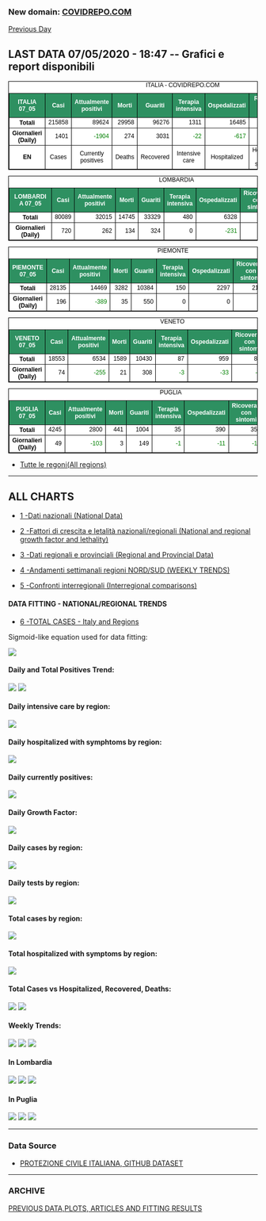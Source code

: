<!-- start -->
### New domain: <a href="https://www.covidrepo.com/">COVIDREPO.COM</a>
[Previous Day](/index_06_05.md)
## LAST DATA 07/05/2020 - 18:47 -- Grafici e report disponibili

<table style=" color:black; font-size:12; font-family:arial; text-align:center; " cellpadding="2.5" cellspacing="0" border="1" bordercolor="black" bgcolor="#FFFFFF">
<caption>ITALIA - COVIDREPO.COM</caption>
<tr style="color:#FFFFFF;background:#2E9061">
<th>ITALIA 07_05</th>
<th>Casi</th>
<th>Attualmente positivi</th>
<th>Morti</th>
<th>Guariti</th>
<th>Terapia intensiva</th>
<th>Ospedalizzati</th>
<th>Ricoverati con sintomi</th>
<th>Isolamento domiciliare</th>
<th>Tamponi</th>
</tr>
<tr>
<th>Totali</th>
<td align="right"> 215858</td>
<td align="right"> 89624</td>
<td align="right"> 29958</td>
<td align="right"> 96276</td>
<td align="right"> 1311</td>
<td align="right"> 16485</td>
<td align="right"> 15174</td>
<td align="right"> 73139</td>
<td align="right"> 2381288</td>
</tr>
<tr>
<th>Giornalieri (Daily)</th>
<td align="right"> 1401</td>
<td align="right" style=" color:green; "> -1904</td>
<td align="right"> 274</td>
<td align="right"> 3031</td>
<td align="right" style=" color:green; "> -22</td>
<td align="right" style=" color:green; "> -617</td>
<td align="right" style=" color:green; "> -595</td>
<td align="right" style=" color:green; "> -1287</td>
<td align="right"> 70359</td>
</tr>
<tr>
<th>EN</th>
<td>Cases</td>
<td>Currently positives</td>
<td>Deaths</td>
<td>Recovered</td>
<td>Intensive care</td>
<td>Hospitalized</td>
<td>Hospitalized with symptoms</td>
<td>Home isolation</td>
<td>Tests</td>
</tr>
</table>

<table style=" color:black; font-size:12; font-family:arial; text-align:center; " cellpadding="2.5" cellspacing="0" border="1" bordercolor="black" bgcolor="#FFFFFF">
<caption>LOMBARDIA</caption>
<tr style="color:#FFFFFF;background:#2E9061">
<th>LOMBARDIA 07_05</th>
<th>Casi</th>
<th>Attualmente positivi</th>
<th>Morti</th>
<th>Guariti</th>
<th>Terapia intensiva</th>
<th>Ospedalizzati</th>
<th>Ricoverati con sintomi</th>
<th>Isolamento domiciliare</th>
<th>Tamponi</th>
</tr>
<tr>
<th>Totali</th>
<td align="right"> 80089</td>
<td align="right"> 32015</td>
<td align="right"> 14745</td>
<td align="right"> 33329</td>
<td align="right"> 480</td>
<td align="right"> 6328</td>
<td align="right"> 5848</td>
<td align="right"> 25687</td>
<td align="right"> 455294</td>
</tr>
<tr>
<th>Giornalieri (Daily)</th>
<td align="right"> 720</td>
<td align="right"> 262</td>
<td align="right"> 134</td>
<td align="right"> 324</td>
<td align="right"> 0</td>
<td align="right" style=" color:green; "> -231</td>
<td align="right" style=" color:green; "> -231</td>
<td align="right"> 493</td>
<td align="right"> 15488</td>
</tr>
</table>

<table style=" color:black; font-size:12; font-family:arial; text-align:center; " cellpadding="2.5" cellspacing="0" border="1" bordercolor="black" bgcolor="#FFFFFF">
<caption>PIEMONTE</caption>
<tr style="color:#FFFFFF;background:#2E9061">
<th>PIEMONTE 07_05</th>
<th>Casi</th>
<th>Attualmente positivi</th>
<th>Morti</th>
<th>Guariti</th>
<th>Terapia intensiva</th>
<th>Ospedalizzati</th>
<th>Ricoverati con sintomi</th>
<th>Isolamento domiciliare</th>
<th>Tamponi</th>
</tr>
<tr>
<th>Totali</th>
<td align="right"> 28135</td>
<td align="right"> 14469</td>
<td align="right"> 3282</td>
<td align="right"> 10384</td>
<td align="right"> 150</td>
<td align="right"> 2297</td>
<td align="right"> 2147</td>
<td align="right"> 12172</td>
<td align="right"> 194584</td>
</tr>
<tr>
<th>Giornalieri (Daily)</th>
<td align="right"> 196</td>
<td align="right" style=" color:green; "> -389</td>
<td align="right"> 35</td>
<td align="right"> 550</td>
<td align="right"> 0</td>
<td align="right"> 0</td>
<td align="right"> 0</td>
<td align="right" style=" color:green; "> -389</td>
<td align="right"> 6527</td>
</tr>
</table>

<table style=" color:black; font-size:12; font-family:arial; text-align:center; " cellpadding="2.5" cellspacing="0" border="1" bordercolor="black" bgcolor="#FFFFFF">
<caption>VENETO</caption>
<tr style="color:#FFFFFF;background:#2E9061">
<th>VENETO 07_05</th>
<th>Casi</th>
<th>Attualmente positivi</th>
<th>Morti</th>
<th>Guariti</th>
<th>Terapia intensiva</th>
<th>Ospedalizzati</th>
<th>Ricoverati con sintomi</th>
<th>Isolamento domiciliare</th>
<th>Tamponi</th>
</tr>
<tr>
<th>Totali</th>
<td align="right"> 18553</td>
<td align="right"> 6534</td>
<td align="right"> 1589</td>
<td align="right"> 10430</td>
<td align="right"> 87</td>
<td align="right"> 959</td>
<td align="right"> 872</td>
<td align="right"> 5575</td>
<td align="right"> 410212</td>
</tr>
<tr>
<th>Giornalieri (Daily)</th>
<td align="right"> 74</td>
<td align="right" style=" color:green; "> -255</td>
<td align="right"> 21</td>
<td align="right"> 308</td>
<td align="right" style=" color:green; "> -3</td>
<td align="right" style=" color:green; "> -33</td>
<td align="right" style=" color:green; "> -30</td>
<td align="right" style=" color:green; "> -222</td>
<td align="right"> 10406</td>
</tr>
</table>

<table style=" color:black; font-size:12; font-family:arial; text-align:center; " cellpadding="2.5" cellspacing="0" border="1" bordercolor="black" bgcolor="#FFFFFF">
<caption>PUGLIA</caption>
<tr style="color:#FFFFFF;background:#2E9061">
<th>PUGLIA 07_05</th>
<th>Casi</th>
<th>Attualmente positivi</th>
<th>Morti</th>
<th>Guariti</th>
<th>Terapia intensiva</th>
<th>Ospedalizzati</th>
<th>Ricoverati con sintomi</th>
<th>Isolamento domiciliare</th>
<th>Tamponi</th>
</tr>
<tr>
<th>Totali</th>
<td align="right"> 4245</td>
<td align="right"> 2800</td>
<td align="right"> 441</td>
<td align="right"> 1004</td>
<td align="right"> 35</td>
<td align="right"> 390</td>
<td align="right"> 355</td>
<td align="right"> 2410</td>
<td align="right"> 72796</td>
</tr>
<tr>
<th>Giornalieri (Daily)</th>
<td align="right"> 49</td>
<td align="right" style=" color:green; "> -103</td>
<td align="right"> 3</td>
<td align="right"> 149</td>
<td align="right" style=" color:green; "> -1</td>
<td align="right" style=" color:green; "> -11</td>
<td align="right" style=" color:green; "> -10</td>
<td align="right" style=" color:green; "> -92</td>
<td align="right"> 1852</td>
</tr>
</table>


- [Tutte le regoni(All regions)](/Tables/regionsTable_07_05.md)

---

## ALL CHARTS

- [1 -Dati nazionali (National Data)](/RUN_07_05/RUN0/RUN.html)

- [2 -Fattori di crescita e letalità nazionali/regionali (National and regional growth factor and lethality)](/RUN_07_05/RUN6/RUN.html)

- [3 -Dati regionali e provinciali (Regional and Provincial Data)](/RUN_07_05/RUN2/RUN.html)

- [4 -Andamenti settimanali regioni NORD/SUD (WEEKLY TRENDS)](/RUN_07_05/RUN5/RUN.html)

- [5 -Confronti interregionali (Interregional comparisons)](/RUN_07_05/RUN4/RUN.html)

#### DATA FITTING - NATIONAL/REGIONAL TRENDS

- [6 -TOTAL CASES - Italy and Regions](/RUN_07_05/RUN1/RUN.html)

Sigmoid-like equation used for data fitting:

<img src="https://latex.codecogs.com/svg.latex?Sig = \frac{a}{e^{b(x+c)} + a1e^{b1(x+c1)} - d}" border="0"/>

#### Daily and Total Positives Trend:
<img src="https://marcelchiarello.github.io/showdata/RUN_07_05/RUN1/RUN_DATA_FIT_TOTAL_CASES_ITALY_REGIONS_01.png">
<img src="https://marcelchiarello.github.io/showdata/RUN_07_05/RUN1/RUN_DATA_FIT_TOTAL_CASES_ITALY_REGIONS_02.png">

#### Daily intensive care by region:
<img src="https://marcelchiarello.github.io/showdata/RUN_07_05/RUN4/RUN_INTEREGION_13.png">

#### Daily hospitalized with symphtoms by region:
<img src="https://marcelchiarello.github.io/showdata/RUN_07_05/RUN4/RUN_INTEREGION_14.png">

#### Daily currently positives:
<img src="https://marcelchiarello.github.io/showdata/RUN_07_05/RUN4/RUN_INTEREGION_15.png">

#### Daily Growth Factor:
<img src="https://marcelchiarello.github.io/showdata/RUN_07_05/RUN6/RUN_FACTORS_01.png">

#### Daily cases by region:
<img src="https://marcelchiarello.github.io/showdata/RUN_07_05/RUN4/RUN_INTEREGION_11.png">

#### Daily tests by region:
<img src="https://marcelchiarello.github.io/showdata/RUN_07_05/RUN4/RUN_INTEREGION_12.png">

#### Total cases by region:
<img src="https://marcelchiarello.github.io/showdata/RUN_07_05/RUN4/RUN_INTEREGION_01.png">

#### Total hospitalized with symptoms by region:
<img src="https://marcelchiarello.github.io/showdata/RUN_07_05/RUN4/RUN_INTEREGION_05.png">

#### Total Cases vs Hospitalized, Recovered, Deaths:
<img src="https://marcelchiarello.github.io/showdata/RUN_07_05/RUN0/RUN_DATA_ITALIA_01.png">


<img src="https://marcelchiarello.github.io/showdata/RUN_07_05/RUN0/RUN_DATA_ITALIA_04.png">

#### Weekly Trends:
<img src="https://marcelchiarello.github.io/showdata/RUN_07_05/RUN5/RUN_NEWTRENDS_01.png">
<img src="https://marcelchiarello.github.io/showdata/RUN_07_05/RUN5/RUN_NEWTRENDS_02.png">
<img src="https://marcelchiarello.github.io/showdata/RUN_07_05/RUN5/RUN_NEWTRENDS_03.png">


#### In Lombardia
<img src="https://marcelchiarello.github.io/showdata/RUN_07_05/RUN2/RUN_DATA_PROVINCE_08.png">
<img src="https://marcelchiarello.github.io/showdata/RUN_07_05/RUN1/RUN_DATA_FIT_TOTAL_CASES_ITALY_REGIONS_05.png">
<img src="https://marcelchiarello.github.io/showdata/RUN_07_05/RUN1/RUN_DATA_FIT_TOTAL_CASES_ITALY_REGIONS_06.png">

#### In Puglia
<img src="https://marcelchiarello.github.io/showdata/RUN_07_05/RUN2/RUN_DATA_PROVINCE_01.png">
<img src="https://marcelchiarello.github.io/showdata/RUN_07_05/RUN1/RUN_DATA_FIT_TOTAL_CASES_ITALY_REGIONS_03.png">
<img src="https://marcelchiarello.github.io/showdata/RUN_07_05/RUN1/RUN_DATA_FIT_TOTAL_CASES_ITALY_REGIONS_04.png">

---

### Data Source

- [PROTEZIONE CIVILE ITALIANA, GITHUB DATASET](https://github.com/pcm-dpc/COVID-19)

---

### ARCHIVE
[PREVIOUS DATA,PLOTS, ARTICLES AND FITTING RESULTS](/archive.md)
